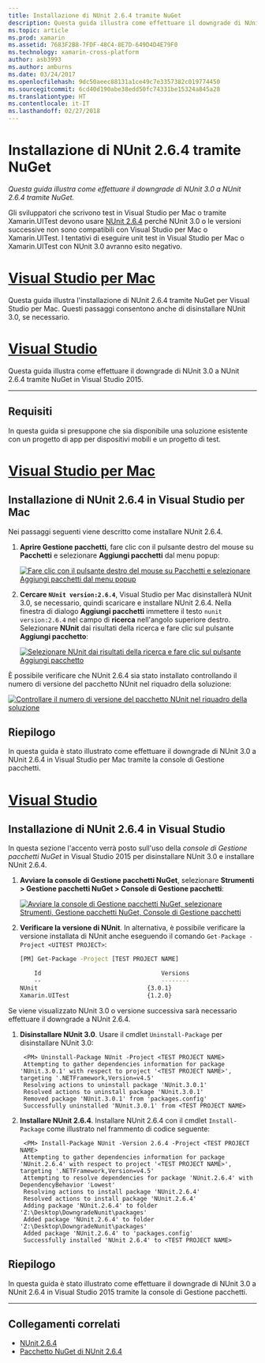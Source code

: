 ```yaml
---
title: Installazione di NUnit 2.6.4 tramite NuGet
description: Questa guida illustra come effettuare il downgrade di NUnit 3.0 a NUnit 2.6.4 tramite NuGet.
ms.topic: article
ms.prod: xamarin
ms.assetid: 7683F2B8-7FDF-48C4-8E7D-649D4D4E79F0
ms.technology: xamarin-cross-platform
author: asb3993
ms.author: amburns
ms.date: 03/24/2017
ms.openlocfilehash: 9dc50aeec88131a1ce49c7e3357382c019774450
ms.sourcegitcommit: 6cd40d190abe38edd50fc74331be15324a845a28
ms.translationtype: HT
ms.contentlocale: it-IT
ms.lasthandoff: 02/27/2018
---
```

# <a name="installing-nunit-264-using-nuget"></a>Installazione di NUnit 2.6.4 tramite NuGet

_Questa guida illustra come effettuare il downgrade di NUnit 3.0 a NUnit 2.6.4 tramite NuGet._

Gli sviluppatori che scrivono test in Visual Studio per Mac o tramite Xamarin.UITest devono usare [NUnit 2.6.4](http://nunit.org/index.php?p=docHome&r=2.6.4) perché NUnit 3.0 o le versioni successive non sono compatibili con Visual Studio per Mac o Xamarin.UITest. I tentativi di eseguire unit test in Visual Studio per Mac o Xamarin.UITest con NUnit 3.0 avranno esito negativo.

# <a name="visual-studio-for-mactabvsmac"></a>[Visual Studio per Mac](#tab/vsmac)

Questa guida illustra l'installazione di NUnit 2.6.4 tramite NuGet per Visual Studio per Mac. Questi passaggi consentono anche di disinstallare NUnit 3.0, se necessario.

# <a name="visual-studiotabvswin"></a>[Visual Studio](#tab/vswin)

Questa guida illustra come effettuare il downgrade di NUnit 3.0 a NUnit 2.6.4 tramite NuGet in Visual Studio 2015.

-----

## <a name="requirements"></a>Requisiti

In questa guida si presuppone che sia disponibile una soluzione esistente con un progetto di app per dispositivi mobili e un progetto di test.

# <a name="visual-studio-for-mactabvsmac"></a>[Visual Studio per Mac](#tab/vsmac)

## <a name="installing-nunit-264-in-visual-studio-for-mac"></a>Installazione di NUnit 2.6.4 in Visual Studio per Mac

Nei passaggi seguenti viene descritto come installare NUnit 2.6.4.


1. **Aprire Gestione pacchetti**, fare clic con il pulsante destro del mouse su **Pacchetti** e selezionare **Aggiungi pacchetti** dal menu popup:

    [![](installing-nunit-using-nuget-images/add-packages-xs.png "Fare clic con il pulsante destro del mouse su Pacchetti e selezionare Aggiungi pacchetti dal menu popup")](installing-nunit-using-nuget-images/add-packages-xs.png)
    
1. **Cercare `NUnit version:2.6.4`**, Visual Studio per Mac disinstallerà NUnit 3.0, se necessario, quindi scaricare e installare NUnit 2.6.4. Nella finestra di dialogo **Aggiungi pacchetti** immettere il testo `nunit version:2.6.4` nel campo di **ricerca** nell'angolo superiore destro. Selezionare **NUnit** dai risultati della ricerca e fare clic sul pulsante **Aggiungi pacchetto**:

    [![](installing-nunit-using-nuget-images/nunit-search-xs.png "Selezionare NUnit dai risultati della ricerca e fare clic sul pulsante Aggiungi pacchetto")](installing-nunit-using-nuget-images/nunit-search-xs.png)


È possibile verificare che NUnit 2.6.4 sia stato installato controllando il numero di versione del pacchetto NUnit nel riquadro della soluzione:

[![](installing-nunit-using-nuget-images/nunit-2-6-4-installed.png "Controllare il numero di versione del pacchetto NUnit nel riquadro della soluzione")](installing-nunit-using-nuget-images/nunit-2-6-4-installed.png)

## <a name="summary"></a>Riepilogo

In questa guida è stato illustrato come effettuare il downgrade di NUnit 3.0 a NUnit 2.6.4 in Visual Studio per Mac tramite la console di Gestione pacchetti.


# <a name="visual-studiotabvswin"></a>[Visual Studio](#tab/vswin)

## <a name="installing-nunit-264-in-visual-studio"></a>Installazione di NUnit 2.6.4 in Visual Studio

In questa sezione l'accento verrà posto sull'uso della _console di Gestione pacchetti NuGet_ in Visual Studio 2015 per disinstallare NUnit 3.0 e installare NUnit 2.6.4.


1. **Avviare la console di Gestione pacchetti NuGet**, selezionare **Strumenti > Gestione pacchetti NuGet > Console di Gestione pacchetti**:

    [![](installing-nunit-using-nuget-images/package-manager-console.png "Avviare la console di Gestione pacchetti NuGet, selezionare Strumenti,  Gestione pacchetti NuGet, Console di Gestione pacchetti")](installing-nunit-using-nuget-images/package-manager-console.png)
    
1. **Verificare la versione di NUnit**. In alternativa, è possibile verificare la versione installata di NUnit anche eseguendo il comando `Get-Package -Project <UITEST PROJECT>`:

    ```bash
    [PM] Get-Package -Project [TEST PROJECT NAME]
    
        Id                                  Versions                                 ProjectName
        --                                  --------                                 -----------
    NUnit                               {3.0.1}                                  [TEST PROJECT NAME]
    Xamarin.UITest                      {1.2.0}                                  [TEST PROJECT NAME]
    ```

Se viene visualizzato NUnit 3.0 o versione successiva sarà necessario effettuare il downgrade a NUnit 2.6.4.

1. **Disinstallare NUnit 3.0**. Usare il cmdlet `Uninstall-Package` per disinstallare NUnit 3.0:

        <PM> Uninstall-Package NUnit -Project <TEST PROJECT NAME>
        Attempting to gather dependencies information for package 'NUnit.3.0.1' with respect to project '<TEST PROJECT NAME>', targeting '.NETFramework,Version=v4.5'
        Resolving actions to uninstall package 'NUnit.3.0.1'
        Resolved actions to uninstall package 'NUnit.3.0.1'
        Removed package 'NUnit.3.0.1' from 'packages.config'
        Successfully uninstalled 'NUnit.3.0.1' from <TEST PROJECT NAME>

1. **Installare NUnit 2.6.4**. Installare NUnit 2.6.4 con il cmdlet `Install-Package` come illustrato nel frammento di codice seguente:

        <PM> Install-Package NUnit -Version 2.6.4 -Project <TEST PROJECT NAME>
        Attempting to gather dependencies information for package 'NUnit.2.6.4' with respect to project '<TEST PROJECT NAME>', targeting '.NETFramework,Version=v4.5'
        Attempting to resolve dependencies for package 'NUnit.2.6.4' with DependencyBehavior 'Lowest'
        Resolving actions to install package 'NUnit.2.6.4'
        Resolved actions to install package 'NUnit.2.6.4'
        Adding package 'NUnit.2.6.4' to folder 'Z:\Desktop\DowngradeNunit\packages'
        Added package 'NUnit.2.6.4' to folder 'Z:\Desktop\DowngradeNunit\packages'
        Added package 'NUnit.2.6.4' to 'packages.config'
        Successfully installed 'NUnit 2.6.4' to <TEST PROJECT NAME>
    
## <a name="summary"></a>Riepilogo

In questa guida è stato illustrato come effettuare il downgrade di NUnit 3.0 a NUnit 2.6.4 in Visual Studio 2015 tramite la console di Gestione pacchetti.

-----

## <a name="related-links"></a>Collegamenti correlati

- [NUnit 2.6.4](http://nunit.org/index.php?p=docHome&r=2.6.4)
- [Pacchetto NuGet di NUnit 2.6.4](https://www.nuget.org/packages/NUnit/2.6.4)
